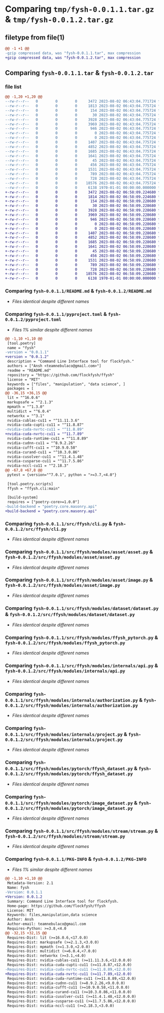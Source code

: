 # Comparing `tmp/fysh-0.0.1.1.tar.gz` & `tmp/fysh-0.0.1.2.tar.gz`

## filetype from file(1)

```diff
@@ -1 +1 @@
-gzip compressed data, was "fysh-0.0.1.1.tar", max compression
+gzip compressed data, was "fysh-0.0.1.2.tar", max compression
```

## Comparing `fysh-0.0.1.1.tar` & `fysh-0.0.1.2.tar`

### file list

```diff
@@ -1,20 +1,20 @@
--rw-r--r--   0        0        0     3472 2023-08-02 06:43:04.771724 fysh-0.0.1.1/README.md
--rw-r--r--   0        0        0     1813 2023-08-02 06:43:04.775724 fysh-0.0.1.1/pyproject.toml
--rw-r--r--   0        0        0      154 2023-08-02 06:43:04.775724 fysh-0.0.1.1/src/ffysh/__init__.py
--rw-r--r--   0        0        0       30 2023-08-02 06:43:04.775724 fysh-0.0.1.1/src/ffysh/__main__.py
--rw-r--r--   0        0        0     3928 2023-08-02 06:43:04.775724 fysh-0.0.1.1/src/ffysh/cli.py
--rw-r--r--   0        0        0     3969 2023-08-02 06:43:04.775724 fysh-0.0.1.1/src/ffysh/modules/asset/asset.py
--rw-r--r--   0        0        0      946 2023-08-02 06:43:04.775724 fysh-0.0.1.1/src/ffysh/modules/asset/image.py
--rw-r--r--   0        0        0        0 2023-08-02 06:43:04.775724 fysh-0.0.1.1/src/ffysh/modules/asset/text.py
--rw-r--r--   0        0        0        0 2023-08-02 06:43:04.775724 fysh-0.0.1.1/src/ffysh/modules/cache/test.py
--rw-r--r--   0        0        0     1407 2023-08-02 06:43:04.775724 fysh-0.0.1.1/src/ffysh/modules/dataset/dataset.py
--rw-r--r--   0        0        0     4852 2023-08-02 06:43:04.775724 fysh-0.0.1.1/src/ffysh/modules/ffysh_pytorch.py
--rw-r--r--   0        0        0     1685 2023-08-02 06:43:04.775724 fysh-0.0.1.1/src/ffysh/modules/internals/api.py
--rw-r--r--   0        0        0     1641 2023-08-02 06:43:04.775724 fysh-0.0.1.1/src/ffysh/modules/internals/authorization.py
--rw-r--r--   0        0        0       45 2023-08-02 06:43:04.775724 fysh-0.0.1.1/src/ffysh/modules/internals/errors.py
--rw-r--r--   0        0        0      456 2023-08-02 06:43:04.775724 fysh-0.0.1.1/src/ffysh/modules/internals/file.py
--rw-r--r--   0        0        0     1531 2023-08-02 06:43:04.775724 fysh-0.0.1.1/src/ffysh/modules/internals/project.py
--rw-r--r--   0        0        0      789 2023-08-02 06:43:04.775724 fysh-0.0.1.1/src/ffysh/modules/pytorch/ffysh_dataset.py
--rw-r--r--   0        0        0      728 2023-08-02 06:43:04.775724 fysh-0.0.1.1/src/ffysh/modules/pytorch/image_dataset.py
--rw-r--r--   0        0        0    18576 2023-08-02 06:43:04.775724 fysh-0.0.1.1/src/ffysh/modules/stream/stream.py
--rw-r--r--   0        0        0     6138 1970-01-01 00:00:00.000000 fysh-0.0.1.1/PKG-INFO
+-rw-r--r--   0        0        0     3472 2023-08-02 06:58:09.224680 fysh-0.0.1.2/README.md
+-rw-r--r--   0        0        0     1814 2023-08-02 06:58:09.224680 fysh-0.0.1.2/pyproject.toml
+-rw-r--r--   0        0        0      154 2023-08-02 06:58:09.228680 fysh-0.0.1.2/src/ffysh/__init__.py
+-rw-r--r--   0        0        0       30 2023-08-02 06:58:09.228680 fysh-0.0.1.2/src/ffysh/__main__.py
+-rw-r--r--   0        0        0     3928 2023-08-02 06:58:09.228680 fysh-0.0.1.2/src/ffysh/cli.py
+-rw-r--r--   0        0        0     3969 2023-08-02 06:58:09.228680 fysh-0.0.1.2/src/ffysh/modules/asset/asset.py
+-rw-r--r--   0        0        0      946 2023-08-02 06:58:09.228680 fysh-0.0.1.2/src/ffysh/modules/asset/image.py
+-rw-r--r--   0        0        0        0 2023-08-02 06:58:09.228680 fysh-0.0.1.2/src/ffysh/modules/asset/text.py
+-rw-r--r--   0        0        0        0 2023-08-02 06:58:09.228680 fysh-0.0.1.2/src/ffysh/modules/cache/test.py
+-rw-r--r--   0        0        0     1407 2023-08-02 06:58:09.228680 fysh-0.0.1.2/src/ffysh/modules/dataset/dataset.py
+-rw-r--r--   0        0        0     4852 2023-08-02 06:58:09.228680 fysh-0.0.1.2/src/ffysh/modules/ffysh_pytorch.py
+-rw-r--r--   0        0        0     1685 2023-08-02 06:58:09.228680 fysh-0.0.1.2/src/ffysh/modules/internals/api.py
+-rw-r--r--   0        0        0     1641 2023-08-02 06:58:09.228680 fysh-0.0.1.2/src/ffysh/modules/internals/authorization.py
+-rw-r--r--   0        0        0       45 2023-08-02 06:58:09.228680 fysh-0.0.1.2/src/ffysh/modules/internals/errors.py
+-rw-r--r--   0        0        0      456 2023-08-02 06:58:09.228680 fysh-0.0.1.2/src/ffysh/modules/internals/file.py
+-rw-r--r--   0        0        0     1531 2023-08-02 06:58:09.228680 fysh-0.0.1.2/src/ffysh/modules/internals/project.py
+-rw-r--r--   0        0        0      789 2023-08-02 06:58:09.228680 fysh-0.0.1.2/src/ffysh/modules/pytorch/ffysh_dataset.py
+-rw-r--r--   0        0        0      728 2023-08-02 06:58:09.228680 fysh-0.0.1.2/src/ffysh/modules/pytorch/image_dataset.py
+-rw-r--r--   0        0        0    18576 2023-08-02 06:58:09.228680 fysh-0.0.1.2/src/ffysh/modules/stream/stream.py
+-rw-r--r--   0        0        0     6138 1970-01-01 00:00:00.000000 fysh-0.0.1.2/PKG-INFO
```

### Comparing `fysh-0.0.1.1/README.md` & `fysh-0.0.1.2/README.md`

 * *Files identical despite different names*

### Comparing `fysh-0.0.1.1/pyproject.toml` & `fysh-0.0.1.2/pyproject.toml`

 * *Files 1% similar despite different names*

```diff
@@ -1,10 +1,10 @@
 [tool.poetry]
 name = "fysh"
-version = "0.0.1.1"
+version = "0.0.1.2"
 description = "Command Line Interface tool for flockfysh."
 authors = ["Ansh <teamnebulaco@gmail.com>"]
 readme = "README.md"
 repository = "https://github.com/flockfysh/ffysh"
 license = "MIT"
 keywords = ["files", "manipulation", "data science", ]
 packages = [
@@ -36,15 +36,15 @@
 lit = "^16.0.6"
 markupsafe = "^2.1.3"
 mpmath = "^1.3.0"
 multidict = "^6.0.4"
 networkx = "^3.1"
 nvidia-cublas-cu11 = "^11.11.3.6"
 nvidia-cuda-cupti-cu11 = "^11.8.87"
-nvidia-cuda-nvrtc-cu11 = "^11.8.89"
+nvidia-cuda-nvrtc-cu11 = "^11.7.89"
 nvidia-cuda-runtime-cu11 = "^11.8.89"
 nvidia-cudnn-cu11 = "^8.9.2.26"
 nvidia-cufft-cu11 = "^10.9.0.58"
 nvidia-curand-cu11 = "^10.3.0.86"
 nvidia-cusolver-cu11 = "^11.4.1.48"
 nvidia-cusparse-cu11 = "^11.7.5.86"
 nvidia-nccl-cu11 = "^2.18.3"
@@ -67,8 +67,8 @@
 pytest = {version="^7.0.1", python = ">=3.7,<4.0"}
 
 [tool.poetry.scripts]
 ffysh = "ffysh.cli:main"
 
 [build-system]
 requires = ["poetry-core>=1.0.0"]
-build-backend = "poetry.core.masonry.api"
+build-backend = "poetry.core.masonry.api"
```

### Comparing `fysh-0.0.1.1/src/ffysh/cli.py` & `fysh-0.0.1.2/src/ffysh/cli.py`

 * *Files identical despite different names*

### Comparing `fysh-0.0.1.1/src/ffysh/modules/asset/asset.py` & `fysh-0.0.1.2/src/ffysh/modules/asset/asset.py`

 * *Files identical despite different names*

### Comparing `fysh-0.0.1.1/src/ffysh/modules/asset/image.py` & `fysh-0.0.1.2/src/ffysh/modules/asset/image.py`

 * *Files identical despite different names*

### Comparing `fysh-0.0.1.1/src/ffysh/modules/dataset/dataset.py` & `fysh-0.0.1.2/src/ffysh/modules/dataset/dataset.py`

 * *Files identical despite different names*

### Comparing `fysh-0.0.1.1/src/ffysh/modules/ffysh_pytorch.py` & `fysh-0.0.1.2/src/ffysh/modules/ffysh_pytorch.py`

 * *Files identical despite different names*

### Comparing `fysh-0.0.1.1/src/ffysh/modules/internals/api.py` & `fysh-0.0.1.2/src/ffysh/modules/internals/api.py`

 * *Files identical despite different names*

### Comparing `fysh-0.0.1.1/src/ffysh/modules/internals/authorization.py` & `fysh-0.0.1.2/src/ffysh/modules/internals/authorization.py`

 * *Files identical despite different names*

### Comparing `fysh-0.0.1.1/src/ffysh/modules/internals/project.py` & `fysh-0.0.1.2/src/ffysh/modules/internals/project.py`

 * *Files identical despite different names*

### Comparing `fysh-0.0.1.1/src/ffysh/modules/pytorch/ffysh_dataset.py` & `fysh-0.0.1.2/src/ffysh/modules/pytorch/ffysh_dataset.py`

 * *Files identical despite different names*

### Comparing `fysh-0.0.1.1/src/ffysh/modules/pytorch/image_dataset.py` & `fysh-0.0.1.2/src/ffysh/modules/pytorch/image_dataset.py`

 * *Files identical despite different names*

### Comparing `fysh-0.0.1.1/src/ffysh/modules/stream/stream.py` & `fysh-0.0.1.2/src/ffysh/modules/stream/stream.py`

 * *Files identical despite different names*

### Comparing `fysh-0.0.1.1/PKG-INFO` & `fysh-0.0.1.2/PKG-INFO`

 * *Files 1% similar despite different names*

```diff
@@ -1,10 +1,10 @@
 Metadata-Version: 2.1
 Name: fysh
-Version: 0.0.1.1
+Version: 0.0.1.2
 Summary: Command Line Interface tool for flockfysh.
 Home-page: https://github.com/flockfysh/ffysh
 License: MIT
 Keywords: files,manipulation,data science
 Author: Ansh
 Author-email: teamnebulaco@gmail.com
 Requires-Python: >=3.8,<4.0
@@ -32,15 +32,15 @@
 Requires-Dist: lit (>=16.0.6,<17.0.0)
 Requires-Dist: markupsafe (>=2.1.3,<3.0.0)
 Requires-Dist: mpmath (>=1.3.0,<2.0.0)
 Requires-Dist: multidict (>=6.0.4,<7.0.0)
 Requires-Dist: networkx (>=3.1,<4.0)
 Requires-Dist: nvidia-cublas-cu11 (>=11.11.3.6,<12.0.0.0)
 Requires-Dist: nvidia-cuda-cupti-cu11 (>=11.8.87,<12.0.0)
-Requires-Dist: nvidia-cuda-nvrtc-cu11 (>=11.8.89,<12.0.0)
+Requires-Dist: nvidia-cuda-nvrtc-cu11 (>=11.7.89,<12.0.0)
 Requires-Dist: nvidia-cuda-runtime-cu11 (>=11.8.89,<12.0.0)
 Requires-Dist: nvidia-cudnn-cu11 (>=8.9.2.26,<9.0.0.0)
 Requires-Dist: nvidia-cufft-cu11 (>=10.9.0.58,<11.0.0.0)
 Requires-Dist: nvidia-curand-cu11 (>=10.3.0.86,<11.0.0.0)
 Requires-Dist: nvidia-cusolver-cu11 (>=11.4.1.48,<12.0.0.0)
 Requires-Dist: nvidia-cusparse-cu11 (>=11.7.5.86,<12.0.0.0)
 Requires-Dist: nvidia-nccl-cu11 (>=2.18.3,<3.0.0)
```

